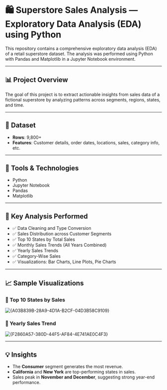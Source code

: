 # 🛍️ Superstore Sales Analysis — Exploratory Data Analysis (EDA) using Python

This repository contains a comprehensive exploratory data analysis (EDA) of a retail superstore dataset. The analysis was performed using Python with Pandas and Matplotlib in a Jupyter Notebook environment.

---

## 📊 Project Overview

The goal of this project is to extract actionable insights from sales data of a fictional superstore by analyzing patterns across segments, regions, states, and time.

---

## 📂 Dataset

- **Rows**: 9,800+
- **Features**: Customer details, order dates, locations, sales, category info, etc.

---

## 🔧 Tools & Technologies

- Python
- Jupyter Notebook
- Pandas
- Matplotlib

---

## 📌 Key Analysis Performed

- ✅ Data Cleaning and Type Conversion  
- ✅ Sales Distribution across Customer Segments  
- ✅ Top 10 States by Total Sales  
- ✅ Monthly Sales Trends (All Years Combined)  
- ✅ Yearly Sales Trends  
- ✅ Category-Wise Sales  
- ✅ Visualizations: Bar Charts, Line Plots, Pie Charts

---

## 📈 Sample Visualizations

### 🔹 Top 10 States by Sales
![{A03B839B-28A9-4D1A-B2CF-04D3B58C9109}](https://github.com/user-attachments/assets/83accd81-5739-423d-9077-ec89372ae6bd)


### 🔹 Yearly Sales Trend
![{F2860A57-380D-44F5-AF84-4E741AE0C4F3}](https://github.com/user-attachments/assets/1444ec3d-1e59-4229-b1b8-402251bb5a63)


---

## 💡 Insights

- The **Consumer** segment generates the most revenue.
- **California** and **New York** are top-performing states in sales.
- Sales peak in **November and December**, suggesting strong year-end performance.
